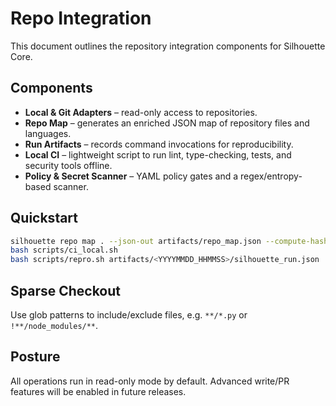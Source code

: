 # Repo Integration

This document outlines the repository integration components for Silhouette Core.

## Components

- **Local & Git Adapters** – read-only access to repositories.
- **Repo Map** – generates an enriched JSON map of repository files and languages.
- **Run Artifacts** – records command invocations for reproducibility.
- **Local CI** – lightweight script to run lint, type-checking, tests, and security tools offline.
- **Policy & Secret Scanner** – YAML policy gates and a regex/entropy-based scanner.

## Quickstart

```bash
silhouette repo map . --json-out artifacts/repo_map.json --compute-hashes
bash scripts/ci_local.sh
bash scripts/repro.sh artifacts/<YYYYMMDD_HHMMSS>/silhouette_run.json
```

## Sparse Checkout

Use glob patterns to include/exclude files, e.g. `**/*.py` or `!**/node_modules/**`.

## Posture

All operations run in read-only mode by default. Advanced write/PR features will
be enabled in future releases.
